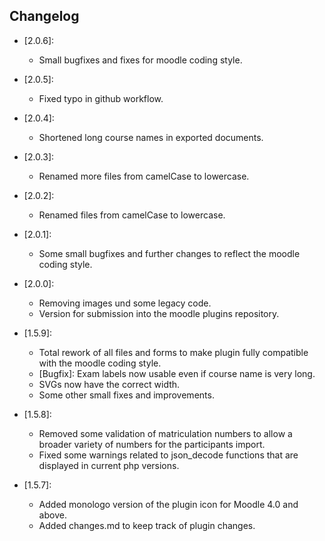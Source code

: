 ## Changelog ##

- [2.0.6]:
    - Small bugfixes and fixes for moodle coding style.

- [2.0.5]:
    - Fixed typo in github workflow.

- [2.0.4]:
    - Shortened long course names in exported documents.

- [2.0.3]:
    - Renamed more files from camelCase to lowercase.

- [2.0.2]:
    - Renamed files from camelCase to lowercase.

- [2.0.1]:
    - Some small bugfixes and further changes to reflect the moodle coding style.

- [2.0.0]:
    - Removing images und some legacy code.
    - Version for submission into the moodle plugins repository.

- [1.5.9]:
    - Total rework of all files and forms to make plugin fully compatible with the moodle coding style.
    - [Bugfix]: Exam labels now usable even if course name is very long.
    - SVGs now have the correct width.
    - Some other small fixes and improvements.

- [1.5.8]:
    - Removed some validation of matriculation numbers to allow a broader variety of numbers for the participants import.
    - Fixed some warnings related to json_decode functions that are displayed in current php versions.

- [1.5.7]:
    - Added monologo version of the plugin icon for Moodle 4.0 and above.
    - Added changes.md to keep track of plugin changes.

